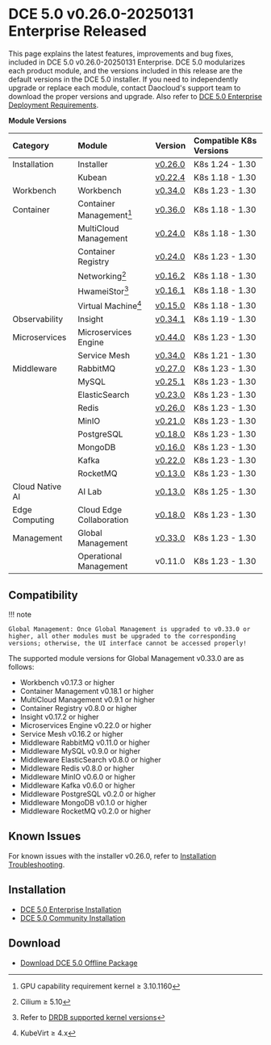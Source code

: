# DCE 5.0 v0.26.0-20250131 Enterprise Released

This page explains the latest features, improvements and bug fixes, included in DCE 5.0 v0.26.0-20250131 Enterprise.
DCE 5.0 modularizes each product module, and the versions included in this release are the default versions
in the DCE 5.0 installer. If you need to independently upgrade or replace each module, contact
Daocloud's support team to download the proper versions and upgrade. Also refer to
[DCE 5.0 Enterprise Deployment Requirements](../../install/commercial/deploy-requirements.md).

**Module Versions**

| Category | Module | Version | Compatible K8s Versions |
| :--- | :---- | :--- | :------------ |
| Installation | Installer | [v0.26.0](../../install/release-notes.md#v0250) | K8s 1.24 - 1.30 |
| | Kubean | [v0.22.4](https://github.com/kubean-io/kubean/releases) | K8s 1.18 - 1.30 |
| Workbench | Workbench | [v0.34.0](../../amamba/intro/release-notes.md#v0340) | K8s 1.23 - 1.30 |
| Container | Container Management[^1] | [v0.36.0](../../kpanda/intro/release-notes.md#v0360) | K8s 1.18 - 1.30 |
| | MultiCloud Management | [v0.24.0](../../kairship/intro/release-notes.md#v0240) | K8s 1.18 - 1.30 |
| | Container Registry | [v0.24.0](../../kangaroo/intro/release-notes.md#v0240) | K8s 1.23 - 1.30 |
| | Networking[^2] | [v0.16.2](../../network/intro/release-notes.md#v0162) | K8s 1.18 - 1.30 |
| | HwameiStor[^3] | [v0.16.1](../../storage/hwameistor/release-notes.md#v0161) | K8s 1.18 - 1.30 |
| | Virtual Machine[^4] | [v0.15.0](../../virtnest/intro/release-notes.md#v0150) | K8s 1.18 - 1.30 |
| Observability | Insight | [v0.34.1](../../insight/intro/release-notes.md#v0341) | K8s 1.19 - 1.30 |
| Microservices | Microservices Engine | [v0.44.0](../../skoala/intro/release-notes.md#v0440) | K8s 1.23 - 1.30 |
| | Service Mesh | [v0.34.0](../../mspider/intro/release-notes.md#v0340) | K8s 1.21 - 1.30 |
| Middleware | RabbitMQ | [v0.27.0](../../middleware/rabbitmq/release-notes.md#v0270) | K8s 1.23 - 1.30 |
| | MySQL | [v0.25.1](../../middleware/mysql/release-notes.md#v0251) | K8s 1.23 - 1.30 |
| | ElasticSearch | [v0.23.0](../../middleware/elasticsearch/release-notes.md#v0230) | K8s 1.23 - 1.30 |
| | Redis | [v0.26.0](../../middleware/redis/release-notes.md#v0260) | K8s 1.23 - 1.30 |
| | MinIO | [v0.21.0](../../middleware/minio/release-notes.md#v0210) | K8s 1.23 - 1.30 |
| | PostgreSQL | [v0.18.0](../../middleware/postgresql/release-notes.md#v0180) | K8s 1.23 - 1.30 |
| | MongoDB | [v0.16.0](../../middleware/mongodb/release-notes.md#v0160) | K8s 1.23 - 1.30 |
| | Kafka | [v0.22.0](../../middleware/kafka/release-notes.md#v0220) | K8s 1.23 - 1.30 |
| | RocketMQ | [v0.13.0](../../middleware/rocketmq/release-notes.md#v0130) | K8s 1.23 - 1.30 |
| Cloud Native AI | AI Lab | [v0.13.0](../../baize/intro/release-notes.md#v0130) | K8s 1.25 - 1.30 |
| Edge Computing | Cloud Edge Collaboration | [v0.18.0](../../kant/intro/release-notes.md#v0180) | K8s 1.23 - 1.30 |
| Management | Global Management | [v0.33.0](../../ghippo/intro/release-notes.md#v0330) | K8s 1.23 - 1.30 |
| | Operational Management | v0.11.0 | K8s 1.23 - 1.30 |

[^1]: GPU capability requirement kernel ≥ 3.10.1160
[^2]: Cilium ≥ 5.10
[^3]: Refer to [DRDB supported kernel versions](../../storage/hwameistor/intro/drbd-support.md)
[^4]: KubeVirt ≥ 4.x

## Compatibility

!!! note

    Global Management: Once Global Management is upgraded to v0.33.0 or higher, all other modules must be upgraded to the corresponding versions; otherwise, the UI interface cannot be accessed properly!

The supported module versions for Global Management v0.33.0 are as follows:

- Workbench v0.17.3 or higher
- Container Management v0.18.1 or higher
- MultiCloud Management v0.9.1 or higher
- Container Registry v0.8.0 or higher
- Insight v0.17.2 or higher
- Microservices Engine v0.22.0 or higher
- Service Mesh v0.16.2 or higher
- Middleware RabbitMQ v0.11.0 or higher
- Middleware MySQL v0.9.0 or higher
- Middleware ElasticSearch v0.8.0 or higher
- Middleware Redis v0.8.0 or higher
- Middleware MinIO v0.6.0 or higher
- Middleware Kafka v0.6.0 or higher
- Middleware PostgreSQL v0.2.0 or higher
- Middleware MongoDB v0.1.0 or higher
- Middleware RocketMQ v0.2.0 or higher

## Known Issues

For known issues with the installer v0.26.0, refer to [Installation Troubleshooting](../../install/faq.md).

## Installation

- [DCE 5.0 Enterprise Installation](../../install/commercial/deploy-arch.md)
- [DCE 5.0 Community Installation](../../install/community/resources.md)

## Download

- [Download DCE 5.0 Offline Package](../../download/index.md)
